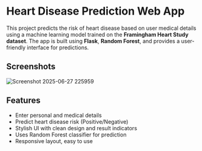 # Heart Disease Prediction Web App

This project predicts the risk of heart disease based on user medical details using a machine learning model trained on the 
**Framingham Heart Study dataset**. The app is built using **Flask**, **Random Forest**, and provides a user-friendly interface for predictions.

## Screenshots
![Screenshot 2025-06-27 225959](https://github.com/user-attachments/assets/daa48eb8-48bc-46ca-bb0f-bd057a25467b)

## Features
- Enter personal and medical details
- Predict heart disease risk (Positive/Negative)
- Stylish UI with clean design and result indicators
- Uses Random Forest classifier for prediction
- Responsive layout, easy to use
